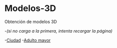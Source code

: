 # Modelos-3D
Obtención de modelos 3D

-*(si no carga a la primera, intenta recargar la página)*

-[Ciudad](https://free3d.com/3d-model/amaryllis-city-930223.html)
-[Adulto mayor](https://free3d.com/3d-model/amaryllis-city-930223.html)

